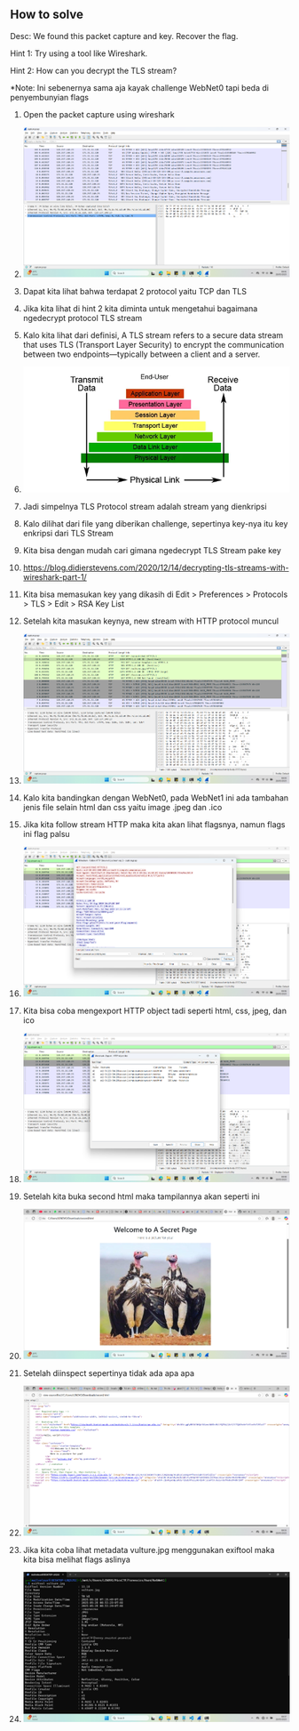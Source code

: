 
## How to solve

Desc: We found this packet capture and key. Recover the flag.

Hint 1: Try using a tool like Wireshark.

Hint 2: How can you decrypt the TLS stream?

*Note: Ini sebenernya sama aja kayak challenge WebNet0 tapi beda di penyembunyian flags

1. Open the packet capture using wireshark

2. ![alt text](image.png)

3. Dapat kita lihat bahwa terdapat 2 protocol yaitu TCP dan TLS

4. Jika kita lihat di hint 2 kita diminta untuk mengetahui bagaimana ngedecrypt protocol TLS stream

5. Kalo kita lihat dari definisi, A TLS stream refers to a secure data stream that uses TLS (Transport Layer Security) to encrypt the communication between two endpoints—typically between a client and a server.

6. ![alt text](image-1.png)

7. Jadi simpelnya TLS Protocol stream adalah stream yang dienkripsi

8. Kalo dilihat dari file yang diberikan challenge, sepertinya key-nya itu key enkripsi dari TLS Stream

9. Kita bisa dengan mudah cari gimana ngedecrypt TLS Stream pake key

10. https://blog.didierstevens.com/2020/12/14/decrypting-tls-streams-with-wireshark-part-1/

11. Kita bisa memasukan key yang dikasih di Edit > Preferences > Protocols > TLS > Edit > RSA Key List

12. Setelah kita masukan keynya, new stream with HTTP protocol muncul

13. ![alt text](image-2.png)

14. Kalo kita bandingkan dengan WebNet0, pada WebNet1 ini ada tambahan jenis file selain html dan css yaitu image .jpeg dan .ico

15. Jika kita follow stream HTTP maka kita akan lihat flagsnya, namun flags ini flag palsu

16. ![alt text](image-3.png)

17. Kita bisa coba mengexport HTTP object tadi seperti html, css, jpeg, dan ico

18. ![alt text](image-4.png)

19. Setelah kita buka second html maka tampilannya akan seperti ini

20. ![alt text](image-5.png)

21. Setelah diinspect sepertinya tidak ada apa apa

22. ![alt text](image-6.png)

23. Jika kita coba lihat metadata vulture.jpg menggunakan exiftool maka kita bisa melihat flags aslinya

24. ![alt text](image-7.png)
